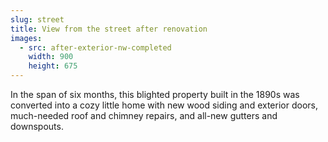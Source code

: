 ```yaml
---
slug: street
title: View from the street after renovation
images:
  - src: after-exterior-nw-completed
    width: 900
    height: 675
---
```

In the span of six months, this blighted property built in the 1890s was converted into a cozy little home with new wood siding and exterior doors, much-needed roof and chimney repairs, and all-new gutters and downspouts.
